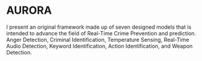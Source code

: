 # AURORA
I present an original framework made up of seven designed models that is intended to advance the field of  Real-Time Crime Prevention and prediction. Anger Detection, Criminal Identification, Temperature Sensing, Real-Time Audio Detection, Keyword Identification, Action Identification, and Weapon Detection.
